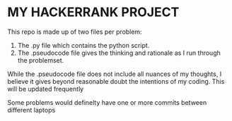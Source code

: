 MY HACKERRANK PROJECT
=====================

This repo is made up of two files per problem:
1. The .py file which contains the python script.
2. The .pseudocode file gives the thinking and rationale as I run through the problemset.

While the .pseudocode file does not include all nuances of my thoughts, I believe it gives beyond reasonable doubt the intentions of
my coding.
This will be updated frequently

Some problems would definelty have one or more commits between different laptops
